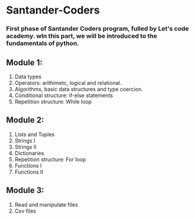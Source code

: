 # Santander-Coders

### First phase of Santander Coders program, fulled by Let's code academy. wIn this part, we will be introduced to the fundamentals of python.

## Module 1: 
1. Data types
2. Operators: arithimetc, logical and relational.
3. Algorithms, basic data structures and type coercion.
4. Conditional structure: if-else statements
5. Repetition structure: While loop

## Module 2:
1. Lists and Tuples
2. Strings I
3. Strings II
4. Dictionaries
5. Repetition structure: For loop
6. Functions I
7. Functions II

## Module 3:
1. Read and manipulate files
2. Csv files